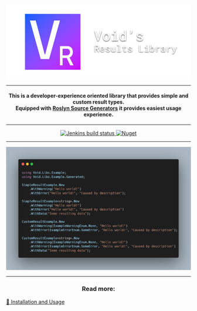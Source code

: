 <p align="center">
    <img alt="Project logo" src="logos/project-github-logo.png" />
</p>

---

<h4 align="center">
    This is a developer-experience oriented library that provides simple and custom result types. <br/>
    Equipped with <a href="https://docs.microsoft.com/en-us/dotnet/csharp/roslyn-sdk/source-generators-overview">Roslyn Source Generators</a> it provides easiest usage experience.
</h4>

---

<p align="center">
    <a href='https://jenkins.nullcodes.xyz/job/Void.Libs.Results/'>
        <img alt="Jenkins build status" src='https://jenkins.nullcodes.xyz/buildStatus/icon?job=Void.Libs.Results&subject=Jenkins%20build' />
    </a>
    <a href="https://www.nuget.org/packages/Void.Libs.Results.SourceGen/">
        <img alt="Nuget" src="https://img.shields.io/nuget/v/Void.Libs.Results.SourceGen?color=bright_green&label=NuGet%20%2F%20Source%20Generator">
    </a>
</p>

---

![Code example](docs/code.png)

---

<h3 align="center">Read more:</h3>

[🔧 Installation and Usage](docs/installation.md)
